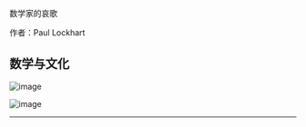 数学家的哀歌

作者：Paul Lockhart

## 数学与文化

![image](./01-triangle-box.png)

![image](./02-chopped-triangle.png)

***